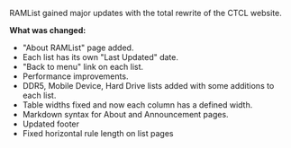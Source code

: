 RAMList gained major updates with the total rewrite of the CTCL website.

**What was changed:**

- "About RAMList" page added.
- Each list has its own "Last Updated" date.
- "Back to menu" link on each list.
- Performance improvements.
- DDR5, Mobile Device, Hard Drive lists added with some additions to each list.
- Table widths fixed and now each column has a defined width.
- Markdown syntax for About and Announcement pages.
- Updated footer
- Fixed horizontal rule length on list pages
